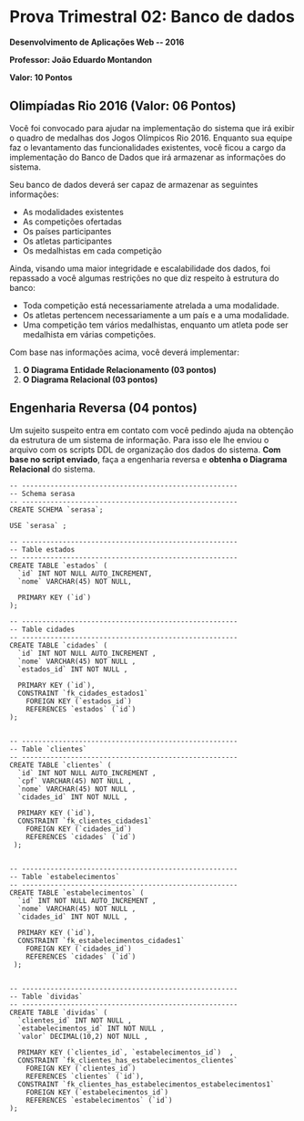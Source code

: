 # Prova Trimestral 02: Banco de dados

**Desenvolvimento de Aplicações Web -- 2016**

**Professor: João Eduardo Montandon**

**Valor: 10 Pontos**


## Olimpíadas Rio 2016 (Valor: 06 Pontos)

Você foi convocado para ajudar na implementação do sistema que irá exibir o quadro de medalhas dos Jogos Olímpicos Rio 2016. Enquanto sua equipe faz o levantamento das funcionalidades existentes, você ficou a cargo da implementação do Banco de Dados que irá armazenar as informações do sistema.

Seu banco de dados deverá ser capaz de armazenar as seguintes informações:

* As modalidades existentes
* As competições ofertadas
* Os países participantes
* Os atletas participantes
* Os medalhistas em cada competição

Ainda, visando uma maior integridade e escalabilidade dos dados, foi repassado a você algumas restrições no que diz respeito à estrutura do banco:

* Toda competição está necessariamente atrelada a uma modalidade.
* Os atletas pertencem necessariamente a um país e a uma modalidade.
* Uma competição tem vários medalhistas, enquanto um atleta pode ser medalhista em várias competições.

Com base nas informações acima, você deverá implementar:

1. **O Diagrama Entidade Relacionamento (03 pontos)**
2. **O Diagrama Relacional (03 pontos)**


## Engenharia Reversa (04 pontos)

Um sujeito suspeito entra em contato com você pedindo ajuda na obtenção da estrutura de um sistema de informação. Para isso ele lhe enviou o arquivo com os scripts DDL de organização dos dados do sistema. **Com base no script enviado**, faça a engenharia reversa e **obtenha o Diagrama Relacional** do sistema.

```
-- -----------------------------------------------------
-- Schema serasa
-- -----------------------------------------------------
CREATE SCHEMA `serasa`;

USE `serasa` ;

-- -----------------------------------------------------
-- Table estados
-- -----------------------------------------------------
CREATE TABLE `estados` (
  `id` INT NOT NULL AUTO_INCREMENT,
  `nome` VARCHAR(45) NOT NULL,
  
  PRIMARY KEY (`id`)
);

-- -----------------------------------------------------
-- Table cidades
-- -----------------------------------------------------
CREATE TABLE `cidades` (
  `id` INT NOT NULL AUTO_INCREMENT ,
  `nome` VARCHAR(45) NOT NULL ,
  `estados_id` INT NOT NULL ,
  
  PRIMARY KEY (`id`),
  CONSTRAINT `fk_cidades_estados1`
    FOREIGN KEY (`estados_id`)
    REFERENCES `estados` (`id`)
);


-- -----------------------------------------------------
-- Table `clientes`
-- -----------------------------------------------------
CREATE TABLE `clientes` (
  `id` INT NOT NULL AUTO_INCREMENT ,
  `cpf` VARCHAR(45) NOT NULL ,
  `nome` VARCHAR(45) NOT NULL ,
  `cidades_id` INT NOT NULL ,
  
  PRIMARY KEY (`id`),
  CONSTRAINT `fk_clientes_cidades1`
    FOREIGN KEY (`cidades_id`)
    REFERENCES `cidades` (`id`)
 );


-- -----------------------------------------------------
-- Table `estabelecimentos`
-- -----------------------------------------------------
CREATE TABLE `estabelecimentos` (
  `id` INT NOT NULL AUTO_INCREMENT ,
  `nome` VARCHAR(45) NOT NULL ,
  `cidades_id` INT NOT NULL ,
  
  PRIMARY KEY (`id`),
  CONSTRAINT `fk_estabelecimentos_cidades1`
    FOREIGN KEY (`cidades_id`)
    REFERENCES `cidades` (`id`)
 );


-- -----------------------------------------------------
-- Table `dividas`
-- -----------------------------------------------------
CREATE TABLE `dividas` (
  `clientes_id` INT NOT NULL ,
  `estabelecimentos_id` INT NOT NULL ,
  `valor` DECIMAL(10,2) NOT NULL ,
  
  PRIMARY KEY (`clientes_id`, `estabelecimentos_id`)  ,
  CONSTRAINT `fk_clientes_has_estabelecimentos_clientes`
    FOREIGN KEY (`clientes_id`)
    REFERENCES `clientes` (`id`),
  CONSTRAINT `fk_clientes_has_estabelecimentos_estabelecimentos1`
    FOREIGN KEY (`estabelecimentos_id`)
    REFERENCES `estabelecimentos` (`id`)
);
```